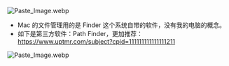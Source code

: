 
![Paste_Image.webp](https://cdn.uptmr.com/upupmo-article/mac/basic/mac-basic-1-finder-1.png)


- Mac 的文件管理用的是 Finder 这个系统自带的软件，没有我的电脑的概念。
- 如下是第三方软件：Path Finder，更加推荐：<https://www.uptmr.com/subject?cpid=111111111111111211>


![Paste_Image.webp](https://cdn.uptmr.com/upupmo-article/mac/basic/mac-basic-1-finder-2.png)
